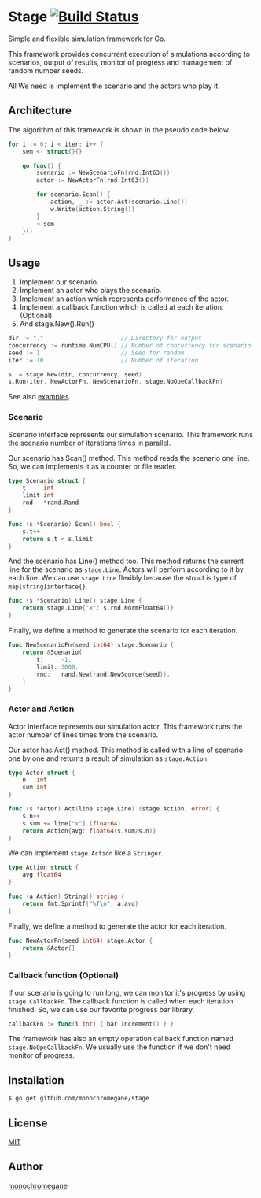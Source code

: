 # Stage [![Build Status](https://travis-ci.org/monochromegane/stage.svg?branch=master)](https://travis-ci.org/monochromegane/stage)

Simple and flexible simulation framework for Go.

This framework provides concurrent execution of simulations according to scenarios, output of results, monitor of progress and management of random number seeds.

All We need is implement the scenario and the actors who play it.

## Architecture

The algorithm of this framework is shown in the pseudo code below.

```go
for i := 0; i < iter; i++ {
    sem <- struct{}{}

    go func() {
        scenario := NewScenarioFn(rnd.Int63())
        actor := NewActorFn(rnd.Int63())

        for scenario.Scan() {
            action, _ := actor.Act(scenario.Line())
            w.Write(action.String())
        }
        <-sem
    }()
}
```

## Usage

1. Implement our scenario.
1. Implement an actor who plays the scenario.
1. Implement an action which represents performance of the actor.
1. Implement a callback function which is called at each iteration. (Optional)
1. And stage.New().Run()

```go
dir := "."                      // Directory for output
concurrency := runtime.NumCPU() // Number of concurrency for scenario
seed := 1                       // Seed for random
iter := 10                      // Number of iteration

s := stage.New(dir, concurrency, seed)
s.Run(iter, NewActorFn, NewScenarioFn, stage.NoOpeCallbackFn)
```

See also [examples](https://github.com/monochromegane/stage/blob/master/_examples).


### Scenario

Scenario interface represents our simulation scenario.
This framework runs the scenario number of iterations times in parallel.

Our scenario has Scan() method.
This method reads the scenario one line.
So, we can implements it as a counter or file reader.

```go
type Scenario struct {
    t     int
    limit int
    rnd   *rand.Rand
}

func (s *Scenario) Scan() bool {
    s.t++
    return s.t < s.limit
}
```

And the scenario has Line() method too.
This method returns the current line for the scenario as `stage.Line`.
Actors will perform according to it by each line.
We can use `stage.Line` flexibly because the struct is type of `map[string]interface{}`.

```go
func (s *Scenario) Line() stage.Line {
    return stage.Line{"x": s.rnd.NormFloat64()}
}
```

Finally, we define a method to generate the scenario for each iteration.

```go
func NewScenarioFn(seed int64) stage.Scenario {
    return &Scenario{
        t:     -1,
        limit: 3000,
        rnd:   rand.New(rand.NewSource(seed)),
    }
}
```

### Actor and Action

Actor interface represents our simulation actor.
This framework runs the actor number of lines times from the scenario.

Our actor has Act() method.
This method is called with a line of scenario one by one and returns a result of simulation as `stage.Action`.

```go
type Actor struct {
    n   int
    sum int
}

func (s *Actor) Act(line stage.Line) (stage.Action, error) {
    s.n++
    s.sum += line["x"].(float64)
    return Action{avg: float64(s.sum/s.n)}
}
```

We can implement `stage.Action` like a `Stringer`.

```go
type Action struct {
    avg float64
}

func (a Action) String() string {
    return fmt.Sprintf("%f\n", a.avg)
}
```

Finally, we define a method to generate the actor for each iteration.

```go
func NewActorFn(seed int64) stage.Actor {
    return &Actor{}
}
```

### Callback function (Optional)

If our scenario is going to run long, we can monitor it's progress by using `stage.CallbackFn`.
The callback function is called when each iteration finished.
So, we can use our favorite progress bar library.

```go
callbackFn := func(i int) { bar.Increment() } }
```

The framework has also an empty operation callback function named `stage.NoOpeCallbackFn`.
We usually use the function if we don't need monitor of progress.

## Installation

```sh
$ go get github.com/monochromegane/stage
```

## License

[MIT](https://github.com/monochromegane/stage/blob/master/LICENSE)

## Author

[monochromegane](https://github.com/monochromegane)
